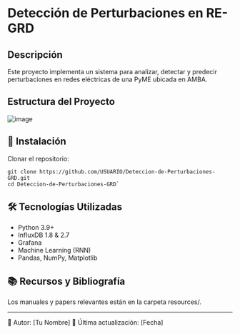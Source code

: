 # Detección de Perturbaciones en RE-GRD

## Descripción
Este proyecto implementa un sistema para analizar, detectar y predecir perturbaciones en redes eléctricas de una PyME ubicada en AMBA.

## Estructura del Proyecto
![image](https://github.com/user-attachments/assets/11f2a3b8-d117-4378-b4ec-c38cf4824c0e)

## 🚀 Instalación
Clonar el repositorio:

```
git clone https://github.com/USUARIO/Deteccion-de-Perturbaciones-GRD.git
cd Deteccion-de-Perturbaciones-GRD`
```

## 🛠 Tecnologías Utilizadas
- Python 3.9+
- InfluxDB 1.8 & 2.7
- Grafana
- Machine Learning (RNN)
- Pandas, NumPy, Matplotlib

## 📚 Recursos y Bibliografía
Los manuales y papers relevantes están en la carpeta resources/.

---

📌 Autor: [Tu Nombre]
📅 Última actualización: [Fecha]

